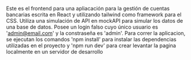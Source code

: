 Este es el frontend para una apliacación para la gestión de cuentas bancarias escrita en React y utilizando tailwind como framework para el CSS.
Utiliza una simulación de API en mockAPI para simular los datos de una base de datos.
Posee un login falso cuyo único usuario es 'admin@email.com' y la constraseña es 'admin'.
Para correr la aplicacion, se ejecutan los comandos 'npm install' para instalar las dependencias utilizadas en el proyecto y 'npm run dev' para crear levantar la pagina localmente en un servidor de desarrollo
